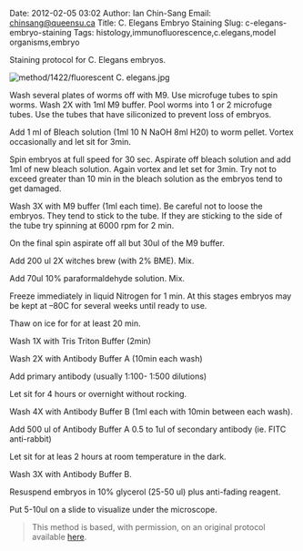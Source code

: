 Date: 2012-02-05 03:02
Author: Ian Chin-Sang
Email: chinsang@queensu.ca
Title: C. Elegans Embryo Staining
Slug: c-elegans-embryo-staining
Tags: histology,immunofluorescence,c.elegans,model organisms,embryo

Staining protocol for C. Elegans embryos.


![method/1422/fluorescent C. elegans.jpg](/static/images/method/1422/fluorescent%20C.%20elegans.jpg)








Wash several plates of worms off with M9.  Use microfuge tubes to spin worms. Wash 2X with  1ml M9 buffer.  Pool worms into 1 or 2 microfuge tubes. Use the tubes that have siliconized to prevent loss of embryos.



Add 1 ml of Bleach solution (1ml 10 N NaOH 8ml H20) to worm pellet.  Vortex occasionally and let sit for 3min. 



Spin embryos at full speed for 30 sec.  Aspirate off bleach solution and add 1ml of new bleach solution. Again vortex and let set for 3min. Try not to exceed greater than 10 min in the bleach solution as the embryos tend to get damaged.



Wash 3X with M9 buffer (1ml each time). Be careful not to loose the embryos. They tend to stick to the tube. If they are sticking to the side of the tube try spinning at 6000 rpm for 2 min.



On the final spin aspirate off all but 30ul of the M9 buffer.



Add 200 ul 2X witches brew (with 2% BME). Mix.



Add 70ul 10% paraformaldehyde solution. Mix.



Freeze immediately in liquid Nitrogen for 1 min. At this stages embryos may be kept at –80C for several weeks until ready to use.



Thaw on ice for for at least 20 min.



Wash 1X with Tris Triton Buffer (2min)



Wash 2X with Antibody Buffer A (10min each wash)



Add primary antibody (usually 1:100- 1:500 dilutions)



Let sit for 4 hours or overnight without rocking.



Wash 4X with Antibody Buffer B (1ml each with 10min between each wash).



Add 500 ul of Antibody Buffer A 0.5 to 1ul of secondary antibody (ie. FITC anti-rabbit)



Let sit for at leas 2 hours at room temperature in the dark. 



Wash 3X with Antibody Buffer B.



Resuspend embryos in 10% glycerol (25-50 ul) plus anti-fading reagent.



Put 5-10ul on a slide to visualize under the microscope.







>This method is based, with permission, on an original protocol available [here](http://130.15.90.245/antibody_staining.htm).

